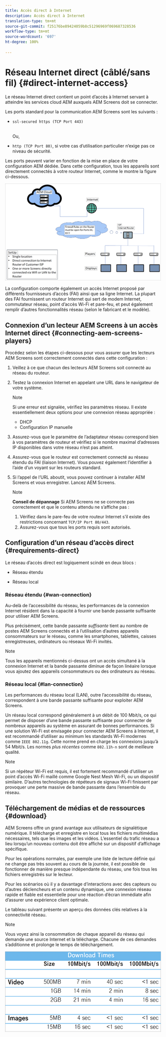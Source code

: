 ```yaml
---
title: Accès direct à Internet
description: Accès direct à Internet
translation-type: tm+mt
source-git-commit: f25176be89424059b8c51296969f069687328536
workflow-type: tm+mt
source-wordcount: '697'
ht-degree: 100%

---
```



# Réseau Internet direct (câblé/sans fil) {#direct-internet-access}

Le réseau Internet direct contient un point d’accès à Internet servant à atteindre les services cloud AEM auxquels AEM Screens doit se connecter.

Les ports standard pour la communication AEM Screens sont les suivants :
* `ssl-secured https (TCP Port 443)`

   <br>Ou,</br>

* `http (TCP Port 80)`, si votre cas d’utilisation particulier n’exige pas ce niveau de sécurité.

Les ports peuvent varier en fonction de la mise en place de votre configuration AEM dédiée. Dans cette configuration, tous les appareils sont directement connectés à votre routeur Internet, comme le montre la figure ci-dessous.

![](/help/assets/direct-access-2.png)

La configuration comporte également un accès Internet proposé par différents fournisseurs d’accès (FAI) ainsi que sa ligne Internet. La plupart des FAI fournissent un routeur Internet qui sert de modem Internet, commutateur réseau, point d’accès Wi-Fi et pare-feu, et peut également remplir d’autres fonctionnalités réseau (selon le fabricant et le modèle).

## Connexion d’un lecteur AEM Screens à un accès Internet direct {#connecting-aem-screens-players}

Procédez selon les étapes ci-dessous pour vous assurer que les lecteurs AEM Screens sont correctement connectés dans cette configuration :

1. Veillez à ce que chacun des lecteurs AEM Screens soit connecté au réseau du routeur.
1. Testez la connexion Internet en appelant une URL dans le navigateur de votre système.

   >[!NOTE]
   >Si une erreur est signalée, vérifiez les paramètres réseau. Il existe essentiellement deux options pour une connexion réseau appropriée :
   >* DHCP
   >* Configuration IP manuelle


1. Assurez-vous que le paramètre de l’adaptateur réseau correspond bien à vos paramètres de routeur et vérifiez si le nombre maximal d’adresses IP disponibles dans votre réseau n’est pas atteint.

1. Assurez-vous que le routeur est correctement connecté au réseau étendu du FAI (liaison Internet). Vous pouvez également l’identifier à l’aide d’un voyant sur les routeurs standard.
1. Si l’appel de l’URL aboutit, vous pouvez continuer à installer AEM Screens et vous enregistrer. Lancez AEM Screens.

   >[!NOTE]
   >**Conseil de dépannage**
   >Si AEM Screens ne se connecte pas correctement et que le contenu attendu ne s’affiche pas :
   >
   >1. Vérifiez dans le pare-feu de votre routeur Internet s’il existe des restrictions concernant `TCP/IP Port 80/443`.
   >1. Assurez-vous que tous les ports requis sont autorisés.


## Configuration d’un réseau d’accès direct {#requirements-direct}

Le réseau d’accès direct est logiquement scindé en deux blocs :

* Réseau étendu

* Réseau local

### Réseau étendu {#wan-connection}

Au-delà de l’accessibilité du réseau, les performances de la connexion Internet résident dans la capacité à fournir une bande passante suffisante pour utiliser AEM Screens.

Plus précisément, cette bande passante *suffisante* tient au nombre de postes AEM Screens connectés et à l’utilisation d’autres appareils consommateurs sur le réseau, comme les smartphones, tablettes, caisses enregistreuses, ordinateurs ou réseaux Wi-Fi invités.

>[!NOTE]
>
>Tous les appareils mentionnés ci-dessus ont un accès simultané à la connexion Internet et la bande passante diminue de façon linéaire lorsque vous ajoutez des appareils consommateurs ou des ordinateurs au réseau.

### Réseau local {#lan-connection}

Les performances du réseau local (LAN), outre l’accessibilité du réseau, correspondent à une bande passante suffisante pour exploiter AEM Screens.

Un réseau local correspond généralement à un débit de 100 Mbit/s, ce qui permet de disposer d’une bande passante suffisante pour connecter de nombreux appareils au système en assurant de bonnes performances.
Si une solution Wi-Fi est envisagée pour connecter AEM Screens à Internet, il est recommandé d’utiliser au minimum les standards Wi-Fi modernes comme `IEEE 802.11g`. Cette norme prend en charge les connexions jusqu’à 54 Mbit/s. Les normes *plus récentes* comme `802.11h-n` sont de meilleure qualité.

>[!NOTE]
>
>Si un répéteur Wi-Fi est requis, il est fortement recommandé d’utiliser un point d’accès Wi-Fi maillé comme Google Nest Mesh Wi-Fi, ou un dispositif similaire. D’autres technologies de répéteurs de signaux Wi-Fi finissent par provoquer une perte massive de bande passante dans l’ensemble du réseau.

## Téléchargement de médias et de ressources {#download}

AEM Screens offre un grand avantage aux utilisateurs de signalétique numérique. Il télécharge et enregistre en local tous les fichiers multimédias nécessaires, tels que les images et les vidéos. L’essentiel du trafic réseau a lieu lorsqu’un nouveau contenu doit être affiché sur un dispositif d’affichage spécifique.

Pour les opérations normales, par exemple une liste de lecture définie qui ne change pas très souvent au cours de la journée, il est possible de fonctionner de manière presque indépendante du réseau, une fois tous les fichiers enregistrés sur le lecteur.

Pour les scénarios où il y a davantage d’interactions avec des capteurs ou d’autres déclencheurs et un contenu dynamique, une connexion réseau rapide et fiable est essentielle pour une réaction d’écran immédiate afin d’assurer une expérience client optimale.

Le tableau suivant présente un aperçu des données clés relatives à la connectivité réseau.

>[!NOTE]
>
>Vous voyez ainsi la consommation de chaque appareil du réseau qui demande une source Internet et la télécharge. Chacune de ces demandes s’additionne et prolonge le temps de téléchargement.

![](/help/assets/download-times-direct.png)

